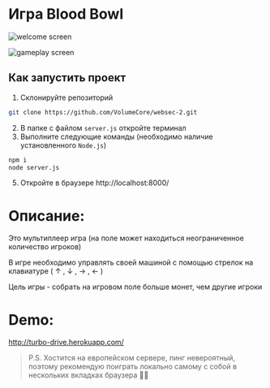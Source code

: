 # Игра Blood Bowl

![welcome screen](https://sun9-72.userapi.com/impg/C8CRLB7v4jFwzm_qIH-vrfLk8_oRBL-Ldb37Mw/3Ai45WlU5QU.jpg?size=1600x898&quality=96&sign=f07ab3ad9a7ee3a362a2d9b6ef0ff299&type=album)

![gameplay screen](https://sun9-23.userapi.com/impg/bbzlNJTuyOHpzy1EZt3nueRRKSOr148tMXpx0w/yH9CM5OPoaM.jpg?size=1852x924&quality=96&sign=ed02901c40bc5180aa0c0caaf52c97c8&type=album)

## Как запустить проект
1. Склонируйте репозиторий
```sh
git clone https://github.com/VolumeCore/websec-2.git
```
2. В папке с файлом `server.js` откройте терминал
3. Выполните следующие команды (необходимо наличие установленного `Node.js`)
```sh
npm i
node server.js
```
5. Откройте в браузере http://localhost:8000/ 

# Описание:
Это мультиплеер игра (на поле может находиться неограниченное количество игроков)

В игре необходимо управлять своей машиной с помощью стрелок на клавиатуре ( ↑ , ↓ , → , ← )

Цель игры - собрать на игровом поле больше монет, чем другие игроки

# Demo:
http://turbo-drive.herokuapp.com/
> P.S. Хостится на европейском сервере, пинг невероятный, поэтому рекомендую поиграть локально самому с собой в нескольких вкладках браузера 👍🏼


